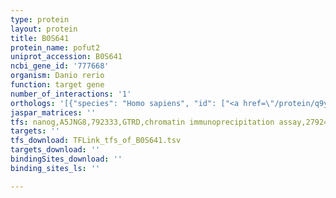 ```yaml
---
type: protein
layout: protein
title: B0S641
protein_name: pofut2
uniprot_accession: B0S641
ncbi_gene_id: '777668'
organism: Danio rerio
function: target gene
number_of_interactions: '1'
orthologs: '[{"species": "Homo sapiens", "id": ["<a href=\"/protein/q9y2g5\">Q9Y2G5</a>"]}, {"species": "Mus musculus", "id": ["<a href=\"/protein/q8vhi3\">Q8VHI3</a>"]}, {"species": "Rattus norvegicus", "id": ["<a href=\"/protein/d3zun5\">D3ZUN5</a>"]}, {"species": "Drosophila melanogaster", "id": ["<a href=\"/protein/q9w589\">Q9W589</a>"]}, {"species": "Caenorhabditis elegans", "id": ["G1K0W1"]}]'
jaspar_matrices: ''
tfs: nanog,A5JNG8,792333,GTRD,chromatin immunoprecipitation assay,27924024%5Buid%5D,No
targets: ''
tfs_download: TFLink_tfs_of_B0S641.tsv
targets_download: ''
bindingSites_download: ''
binding_sites_ls: ''

---
```

